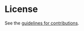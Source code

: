 # License

See the
[guidelines for contributions](https://github.com/ietf-wg-wimse/draft-ietf-wimse-workload-identity-practices/blob/main/CONTRIBUTING.md).
